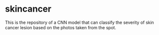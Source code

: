 # skincancer
This is the repository of a CNN model that can classify the severity of skin cancer lesion based on the photos taken from the spot. 
